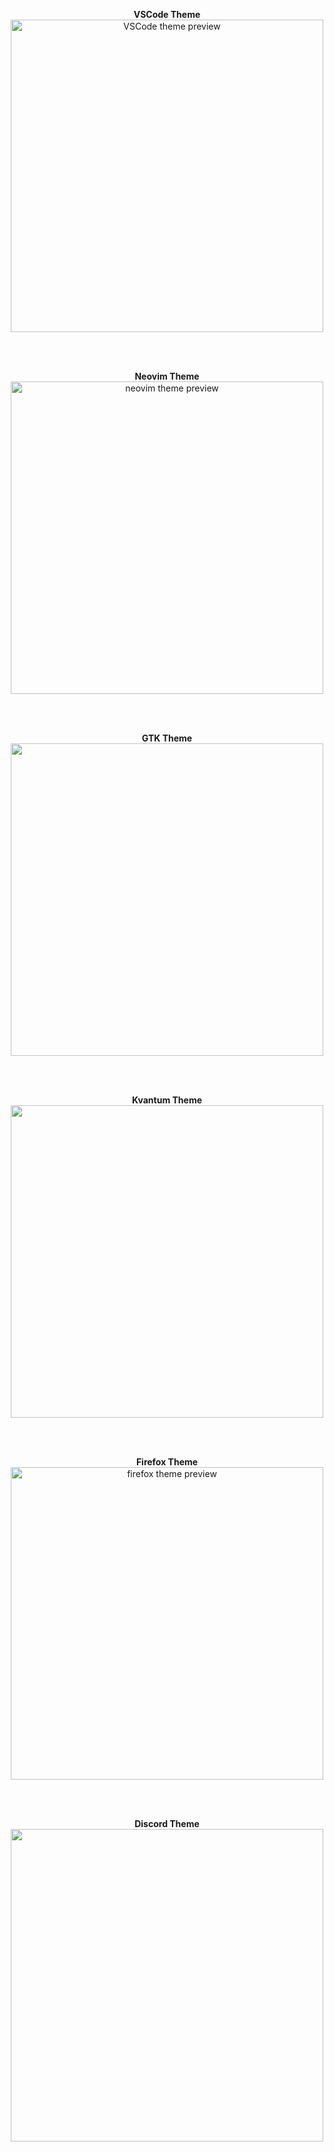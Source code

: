 <div align="center">

<b>VSCode Theme</b>
<br>
<a href="#--------">
<img src="https://user-images.githubusercontent.com/93292023/174243639-e02473ac-82cc-41b9-a54a-915b4e0e58e5.png" alt="VSCode theme preview" width="500px">
</a>

<br><br>

<b>Neovim Theme</b>
<br>
<a href="#--------">
<img src="https://user-images.githubusercontent.com/93292023/174063775-d246c4be-a08b-49dd-8597-5bb8a3e2520f.png" alt="neovim theme preview" width="500px">
</a>

<br><br>

<b>GTK Theme</b>
<br>
<a href="#--------">
<img src="https://user-images.githubusercontent.com/93292023/174969899-0fc0587f-72fa-4324-a884-8713981c7531.png" width="500px">
</a>

<br><br>

<b>Kvantum Theme</b>
<br>
<a href="#--------">
<img src="https://cdn.discordapp.com/attachments/700718886118490163/996680624993738832/unknown.png" width="500px">
</a>

<br><br>

<b>Firefox Theme</b>
<br>
<a href="#--------">
<img src="https://user-images.githubusercontent.com/93292023/174238121-51774ec2-e553-4944-a2c4-c3b94dd97777.png" alt="firefox theme preview" width="500px">
</a>

<br><br>

<b>Discord Theme</b>
<br>
<a href="#--------">
<img src="https://user-images.githubusercontent.com/93292023/178931074-e4fee64a-c48d-47df-bf0f-55526f42b307.png" width="500px">
</a>

</div>
